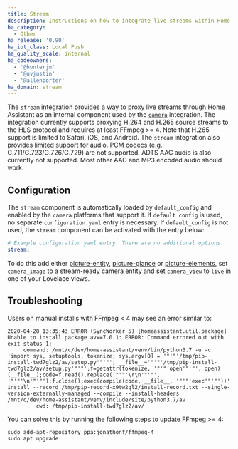 ```yaml
---
title: Stream
description: Instructions on how to integrate live streams within Home Assistant.
ha_category:
  - Other
ha_release: '0.90'
ha_iot_class: Local Push
ha_quality_scale: internal
ha_codeowners:
  - '@hunterjm'
  - '@uvjustin'
  - '@allenporter'
ha_domain: stream
---
```


The `stream` integration provides a way to proxy live streams through Home Assistant as an internal component used by the [`camera`](/integrations/camera) integration. The integration currently supports proxying H.264 and H.265 source streams to the HLS protocol and requires at least FFmpeg >= 4. Note that H.265 support is limited to Safari, iOS, and Android.
The `stream` integration also provides limited support for audio. PCM codecs (e.g. G.711/G.723/G.726/G.729) are not supported. ADTS AAC audio is also currently not supported. Most other AAC and MP3 encoded audio should work.

## Configuration

The `stream` component is automatically loaded by `default_config` and enabled by the `camera` platforms that support it. If `default config` is used, no separate `configuration.yaml` entry is necessary. If `default_config` is not used, the `stream` component can be activated with the entry below:

```yaml
# Example configuration.yaml entry. There are no additional options.
stream:
```

To do this add either [picture-entity](/lovelace/picture-entity/), [picture-glance](/lovelace/picture-glance/) or [picture-elements](/lovelace/picture-elements/), set `camera_image` to a stream-ready camera entity and set `camera_view` to `live` in one of your Lovelace views.

## Troubleshooting

Users on manual installs with FFmpeg < 4 may see an error similar to:

```text
2020-04-28 13:35:43 ERROR (SyncWorker_5) [homeassistant.util.package] Unable to install package av==7.0.1: ERROR: Command errored out with exit status 1:
     command: /mnt/c/dev/home-assistant/venv/bin/python3.7 -u -c 'import sys, setuptools, tokenize; sys.argv[0] = '"'"'/tmp/pip-install-twd7glz2/av/setup.py'"'"'; __file__='"'"'/tmp/pip-install-twd7glz2/av/setup.py'"'"';f=getattr(tokenize, '"'"'open'"'"', open)(__file__);code=f.read().replace('"'"'\r\n'"'"', '"'"'\n'"'"');f.close();exec(compile(code, __file__, '"'"'exec'"'"'))' install --record /tmp/pip-record-x9tw2ql2/install-record.txt --single-version-externally-managed --compile --install-headers /mnt/c/dev/home-assistant/venv/include/site/python3.7/av
         cwd: /tmp/pip-install-twd7glz2/av/
```

You can solve this by running the following steps to update FFmpeg >= 4:

```text
sudo add-apt-repository ppa:jonathonf/ffmpeg-4
sudo apt upgrade
```
